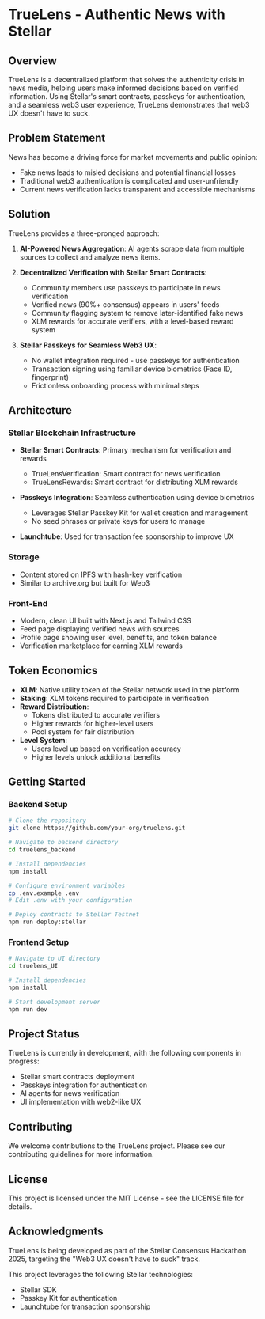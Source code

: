 # TrueLens - Authentic News with Stellar

## Overview

TrueLens is a decentralized platform that solves the authenticity crisis in news media, helping users make informed decisions based on verified information. Using Stellar's smart contracts, passkeys for authentication, and a seamless web3 user experience, TrueLens demonstrates that web3 UX doesn't have to suck.

## Problem Statement

News has become a driving force for market movements and public opinion:
- Fake news leads to misled decisions and potential financial losses
- Traditional web3 authentication is complicated and user-unfriendly
- Current news verification lacks transparent and accessible mechanisms

## Solution

TrueLens provides a three-pronged approach:

1. **AI-Powered News Aggregation**: AI agents scrape data from multiple sources to collect and analyze news items.

2. **Decentralized Verification with Stellar Smart Contracts**: 
   - Community members use passkeys to participate in news verification
   - Verified news (90%+ consensus) appears in users' feeds
   - Community flagging system to remove later-identified fake news
   - XLM rewards for accurate verifiers, with a level-based reward system

3. **Stellar Passkeys for Seamless Web3 UX**:
   - No wallet integration required - use passkeys for authentication
   - Transaction signing using familiar device biometrics (Face ID, fingerprint)
   - Frictionless onboarding process with minimal steps

## Architecture

### Stellar Blockchain Infrastructure

- **Stellar Smart Contracts**: Primary mechanism for verification and rewards
  - TrueLensVerification: Smart contract for news verification
  - TrueLensRewards: Smart contract for distributing XLM rewards

- **Passkeys Integration**: Seamless authentication using device biometrics
  - Leverages Stellar Passkey Kit for wallet creation and management
  - No seed phrases or private keys for users to manage

- **Launchtube**: Used for transaction fee sponsorship to improve UX

### Storage

- Content stored on IPFS with hash-key verification
- Similar to archive.org but built for Web3

### Front-End

- Modern, clean UI built with Next.js and Tailwind CSS
- Feed page displaying verified news with sources
- Profile page showing user level, benefits, and token balance
- Verification marketplace for earning XLM rewards

## Token Economics

- **XLM**: Native utility token of the Stellar network used in the platform
- **Staking**: XLM tokens required to participate in verification
- **Reward Distribution**:
  - Tokens distributed to accurate verifiers
  - Higher rewards for higher-level users
  - Pool system for fair distribution
- **Level System**:
  - Users level up based on verification accuracy
  - Higher levels unlock additional benefits

## Getting Started

### Backend Setup
```bash
# Clone the repository
git clone https://github.com/your-org/truelens.git

# Navigate to backend directory
cd truelens_backend

# Install dependencies
npm install

# Configure environment variables
cp .env.example .env
# Edit .env with your configuration

# Deploy contracts to Stellar Testnet
npm run deploy:stellar
```

### Frontend Setup
```bash
# Navigate to UI directory
cd truelens_UI

# Install dependencies
npm install

# Start development server
npm run dev
```

## Project Status

TrueLens is currently in development, with the following components in progress:
- Stellar smart contracts deployment
- Passkeys integration for authentication
- AI agents for news verification
- UI implementation with web2-like UX

## Contributing

We welcome contributions to the TrueLens project. Please see our contributing guidelines for more information.

## License

This project is licensed under the MIT License - see the LICENSE file for details.

## Acknowledgments

TrueLens is being developed as part of the Stellar Consensus Hackathon 2025, targeting the "Web3 UX doesn't have to suck" track.

This project leverages the following Stellar technologies:
- Stellar SDK
- Passkey Kit for authentication
- Launchtube for transaction sponsorship